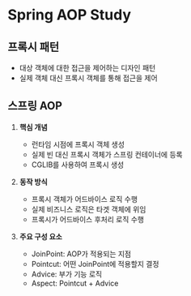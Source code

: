 # Spring AOP Study

## 프록시 패턴

- 대상 객체에 대한 접근을 제어하는 디자인 패턴
- 실제 객체 대신 프록시 객체를 통해 접근을 제어

## 스프링 AOP

1. **핵심 개념**
    - 런타임 시점에 프록시 객체 생성
    - 실제 빈 대신 프록시 객체가 스프링 컨테이너에 등록
    - CGLIB를 사용하여 프록시 생성

2. **동작 방식**
    - 프록시 객체가 어드바이스 로직 수행
    - 실제 비즈니스 로직은 타겟 객체에 위임
    - 프록시가 어드바이스 후처리 로직 수행

3. **주요 구성 요소**
    - JoinPoint: AOP가 적용되는 지점
    - Pointcut: 어떤 JoinPoint에 적용할지 결정
    - Advice: 부가 기능 로직
    - Aspect: Pointcut + Advice

